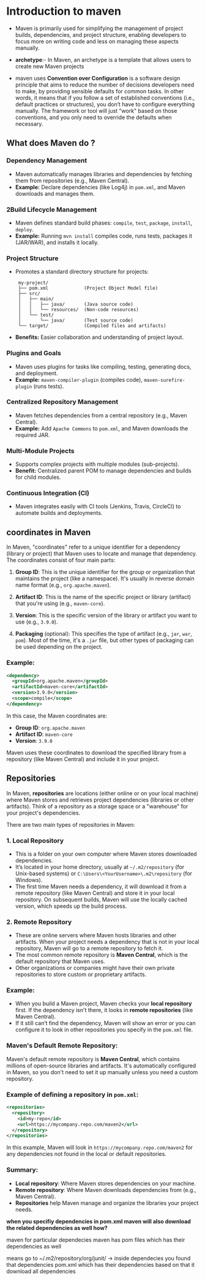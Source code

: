 # Introduction to maven 

- Maven is primarily used for simplifying the management of project builds, dependencies, and project structure, enabling developers to focus more on writing code and less on managing these aspects manually.


- **archetype**:- In Maven, an archetype is a template that allows users to create new Maven projects


- maven uses **Convention over Configuration** is a software design principle that aims to reduce the number of decisions developers need to make, by providing sensible defaults for common tasks. In other words, it means that if you follow a set of established conventions (i.e., default practices or structures), you don’t have to configure everything manually. The framework or tool will just "work" based on those conventions, and you only need to override the defaults when necessary.

## What does Maven do ? 

### **Dependency Management**
   - Maven automatically manages libraries and dependencies by fetching them from repositories (e.g., Maven Central).
   - **Example:** Declare dependencies (like Log4j) in `pom.xml`, and Maven downloads and manages them.

### 2**Build Lifecycle Management**
   - Maven defines standard build phases: `compile`, `test`, `package`, `install`, `deploy`.
   - **Example:** Running `mvn install` compiles code, runs tests, packages it (JAR/WAR), and installs it locally.

### **Project Structure**
   - Promotes a standard directory structure for projects:
     ```
      my-project/
      ├── pom.xml             (Project Object Model file)
      ├── src/
      │   ├── main/
      │   │   ├── java/       (Java source code)
      │   │   └── resources/  (Non-code resources)
      │   └── test/
      │       └── java/       (Test source code)
      └── target/             (Compiled files and artifacts)

     ```
   - **Benefits:** Easier collaboration and understanding of project layout.

### **Plugins and Goals**
   - Maven uses plugins for tasks like compiling, testing, generating docs, and deployment.
   - **Example:** `maven-compiler-plugin` (compiles code), `maven-surefire-plugin` (runs tests).

### **Centralized Repository Management**
   - Maven fetches dependencies from a central repository (e.g., Maven Central).
   - **Example:** Add `Apache Commons` to `pom.xml`, and Maven downloads the required JAR.

### **Multi-Module Projects**
   - Supports complex projects with multiple modules (sub-projects).
   - **Benefit:** Centralized parent POM to manage dependencies and builds for child modules.

### **Continuous Integration (CI)**
   - Maven integrates easily with CI tools (Jenkins, Travis, CircleCI) to automate builds and deployments.


## coordinates in Maven


In Maven, "coordinates" refer to a unique identifier for a dependency (library or project) that Maven uses to locate and manage that dependency. The coordinates consist of four main parts:

1. **Group ID**: This is the unique identifier for the group or organization that maintains the project (like a namespace). It's usually in reverse domain name format (e.g., `org.apache.maven`).
   
2. **Artifact ID**: This is the name of the specific project or library (artifact) that you're using (e.g., `maven-core`).

3. **Version**: This is the specific version of the library or artifact you want to use (e.g., `3.9.0`).

4. **Packaging** (optional): This specifies the type of artifact (e.g., `jar`, `war`, `pom`). Most of the time, it's a `.jar` file, but other types of packaging can be used depending on the project.

### Example:
```xml
<dependency>
  <groupId>org.apache.maven</groupId>
  <artifactId>maven-core</artifactId>
  <version>3.9.0</version>
  <scope>compile</scope>
</dependency>
```

In this case, the Maven coordinates are:
- **Group ID**: `org.apache.maven`
- **Artifact ID**: `maven-core`
- **Version**: `3.9.0`

Maven uses these coordinates to download the specified library from a repository (like Maven Central) and include it in your project.



## Repositories

In Maven, **repositories** are locations (either online or on your local machine) where Maven stores and retrieves project dependencies (libraries or other artifacts). Think of a repository as a storage space or a "warehouse" for your project's dependencies.

There are two main types of repositories in Maven:

### 1. **Local Repository**
- This is a folder on your own computer where Maven stores downloaded dependencies.
- It’s located in your home directory, usually at `~/.m2/repository` (for Unix-based systems) or `C:\Users\<YourUsername>\.m2\repository` (for Windows).
- The first time Maven needs a dependency, it will download it from a remote repository (like Maven Central) and store it in your local repository. On subsequent builds, Maven will use the locally cached version, which speeds up the build process.

### 2. **Remote Repository**
- These are online servers where Maven hosts libraries and other artifacts. When your project needs a dependency that is not in your local repository, Maven will go to a remote repository to fetch it.
- The most common remote repository is **Maven Central**, which is the default repository that Maven uses.
- Other organizations or companies might have their own private repositories to store custom or proprietary artifacts.

### Example:

- When you build a Maven project, Maven checks your **local repository** first. If the dependency isn't there, it looks in **remote repositories** (like Maven Central).
- If it still can’t find the dependency, Maven will show an error or you can configure it to look in other repositories you specify in the `pom.xml` file.

### Maven's Default Remote Repository:
Maven's default remote repository is **Maven Central**, which contains millions of open-source libraries and artifacts. It's automatically configured in Maven, so you don't need to set it up manually unless you need a custom repository.

### Example of defining a repository in `pom.xml`:
```xml
<repositories>
  <repository>
    <id>my-repo</id>
    <url>https://mycompany.repo.com/maven2</url>
  </repository>
</repositories>
```

In this example, Maven will look in `https://mycompany.repo.com/maven2` for any dependencies not found in the local or default repositories.

### Summary:
- **Local repository**: Where Maven stores dependencies on your machine.
- **Remote repository**: Where Maven downloads dependencies from (e.g., Maven Central).
- **Repositories** help Maven manage and organize the libraries your project needs.



**when you specifiy dependencies in pom.xml maven will also download the related dependencies as well how?**

maven for particular dependecies maven has pom files which has their dependencies as well 

means go to ~/.m2/repository/org/junit/  -> inside dependecies you found that dependencies pom.xml which has their dependencies based on that it download all dependencies 